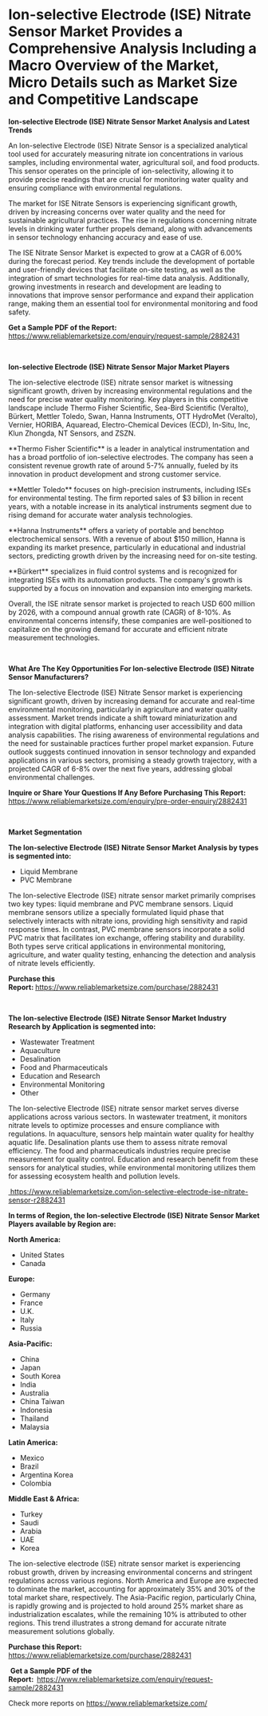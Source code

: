 <p><h1>Ion-selective Electrode (ISE) Nitrate Sensor Market Provides a Comprehensive Analysis Including a Macro Overview of the Market, Micro Details such as Market Size and Competitive Landscape</h1></p><p><strong>Ion-selective Electrode (ISE) Nitrate Sensor Market Analysis and Latest Trends</strong></p>
<p><p>An Ion-selective Electrode (ISE) Nitrate Sensor is a specialized analytical tool used for accurately measuring nitrate ion concentrations in various samples, including environmental water, agricultural soil, and food products. This sensor operates on the principle of ion-selectivity, allowing it to provide precise readings that are crucial for monitoring water quality and ensuring compliance with environmental regulations.</p><p>The market for ISE Nitrate Sensors is experiencing significant growth, driven by increasing concerns over water quality and the need for sustainable agricultural practices. The rise in regulations concerning nitrate levels in drinking water further propels demand, along with advancements in sensor technology enhancing accuracy and ease of use.</p><p>The ISE Nitrate Sensor Market is expected to grow at a CAGR of 6.00% during the forecast period. Key trends include the development of portable and user-friendly devices that facilitate on-site testing, as well as the integration of smart technologies for real-time data analysis. Additionally, growing investments in research and development are leading to innovations that improve sensor performance and expand their application range, making them an essential tool for environmental monitoring and food safety.</p></p>
<p><strong>Get a Sample PDF of the Report:&nbsp;</strong> <a href="https://www.reliablemarketsize.com/enquiry/request-sample/2882431?utm_campaign=3176&utm_medium=2&utm_source=Github&utm_content=ia&utm_term=13032025&utm_id=ion-selective-electrode-ise-nitrate-sensor">https://www.reliablemarketsize.com/enquiry/request-sample/2882431</a></p>
<p>&nbsp;</p>
<p><strong>Ion-selective Electrode (ISE) Nitrate Sensor Major Market Players</strong></p>
<p><p>The ion-selective electrode (ISE) nitrate sensor market is witnessing significant growth, driven by increasing environmental regulations and the need for precise water quality monitoring. Key players in this competitive landscape include Thermo Fisher Scientific, Sea-Bird Scientific (Veralto), Bürkert, Mettler Toledo, Swan, Hanna Instruments, OTT HydroMet (Veralto), Vernier, HORIBA, Aquaread, Electro-Chemical Devices (ECD), In-Situ, Inc, Klun Zhongda, NT Sensors, and ZSZN.</p><p>**Thermo Fisher Scientific** is a leader in analytical instrumentation and has a broad portfolio of ion-selective electrodes. The company has seen a consistent revenue growth rate of around 5-7% annually, fueled by its innovation in product development and strong customer service. </p><p>**Mettler Toledo** focuses on high-precision instruments, including ISEs for environmental testing. The firm reported sales of $3 billion in recent years, with a notable increase in its analytical instruments segment due to rising demand for accurate water analysis technologies.</p><p>**Hanna Instruments** offers a variety of portable and benchtop electrochemical sensors. With a revenue of about $150 million, Hanna is expanding its market presence, particularly in educational and industrial sectors, predicting growth driven by the increasing need for on-site testing.</p><p>**Bürkert** specializes in fluid control systems and is recognized for integrating ISEs with its automation products. The company's growth is supported by a focus on innovation and expansion into emerging markets.</p><p>Overall, the ISE nitrate sensor market is projected to reach USD 600 million by 2026, with a compound annual growth rate (CAGR) of 8-10%. As environmental concerns intensify, these companies are well-positioned to capitalize on the growing demand for accurate and efficient nitrate measurement technologies.</p></p>
<p>&nbsp;</p>
<p><strong>What Are The Key Opportunities For Ion-selective Electrode (ISE) Nitrate Sensor Manufacturers?</strong></p>
<p><p>The Ion-selective Electrode (ISE) Nitrate Sensor market is experiencing significant growth, driven by increasing demand for accurate and real-time environmental monitoring, particularly in agriculture and water quality assessment.  Market trends indicate a shift toward miniaturization and integration with digital platforms, enhancing user accessibility and data analysis capabilities. The rising awareness of environmental regulations and the need for sustainable practices further propel market expansion. Future outlook suggests continued innovation in sensor technology and expanded applications in various sectors, promising a steady growth trajectory, with a projected CAGR of 6-8% over the next five years, addressing global environmental challenges.</p></p>
<p><strong>Inquire or Share Your Questions If Any Before Purchasing This Report:</strong> <a href="https://www.reliablemarketsize.com/enquiry/pre-order-enquiry/2882431?utm_campaign=3176&utm_medium=2&utm_source=Github&utm_content=ia&utm_term=13032025&utm_id=ion-selective-electrode-ise-nitrate-sensor">https://www.reliablemarketsize.com/enquiry/pre-order-enquiry/2882431</a></p>
<p>&nbsp;</p>
<p><strong>Market Segmentation</strong></p>
<p><strong>The Ion-selective Electrode (ISE) Nitrate Sensor Market Analysis by types is segmented into:</strong></p>
<p><ul><li>Liquid Membrane</li><li>PVC Membrane</li></ul></p>
<p><p>The Ion-selective Electrode (ISE) nitrate sensor market primarily comprises two key types: liquid membrane and PVC membrane sensors. Liquid membrane sensors utilize a specially formulated liquid phase that selectively interacts with nitrate ions, providing high sensitivity and rapid response times. In contrast, PVC membrane sensors incorporate a solid PVC matrix that facilitates ion exchange, offering stability and durability. Both types serve critical applications in environmental monitoring, agriculture, and water quality testing, enhancing the detection and analysis of nitrate levels efficiently.</p></p>
<p><strong>Purchase this Report:&nbsp;</strong><a href="https://www.reliablemarketsize.com/purchase/2882431?utm_campaign=3176&utm_medium=2&utm_source=Github&utm_content=ia&utm_term=13032025&utm_id=ion-selective-electrode-ise-nitrate-sensor">https://www.reliablemarketsize.com/purchase/2882431</a></p>
<p>&nbsp;</p>
<p><strong>The Ion-selective Electrode (ISE) Nitrate Sensor Market Industry Research by Application is segmented into:</strong></p>
<p><ul><li>Wastewater Treatment</li><li>Aquaculture</li><li>Desalination</li><li>Food and Pharmaceuticals</li><li>Education and Research</li><li>Environmental Monitoring</li><li>Other</li></ul></p>
<p><p>The Ion-selective Electrode (ISE) nitrate sensor market serves diverse applications across various sectors. In wastewater treatment, it monitors nitrate levels to optimize processes and ensure compliance with regulations. In aquaculture, sensors help maintain water quality for healthy aquatic life. Desalination plants use them to assess nitrate removal efficiency. The food and pharmaceuticals industries require precise measurement for quality control. Education and research benefit from these sensors for analytical studies, while environmental monitoring utilizes them for assessing ecosystem health and pollution levels.</p></p>
<p><a href="https://www.reliablemarketsize.com/ion-selective-electrode-ise-nitrate-sensor-r2882431?utm_campaign=3176&utm_medium=2&utm_source=Github&utm_content=ia&utm_term=13032025&utm_id=ion-selective-electrode-ise-nitrate-sensor">&nbsp;https://www.reliablemarketsize.com/ion-selective-electrode-ise-nitrate-sensor-r2882431</a></p>
<p><strong>In terms of Region, the Ion-selective Electrode (ISE) Nitrate Sensor Market Players available by Region are:</strong></p>
<p>
    <p> <strong> North America: </strong>
        <ul>
            <li>United States</li>
            <li>Canada</li>
        </ul>
        </p> 
    <p> <strong> Europe: </strong>
        <ul>
            <li>Germany</li>
            <li>France</li>
            <li>U.K.</li>
            <li>Italy</li>
            <li>Russia</li>
        </ul>
        </p> 
    <p> <strong> Asia-Pacific: </strong>
        <ul>
            <li>China</li>
            <li>Japan</li>
            <li>South Korea</li>
            <li>India</li>
            <li>Australia</li>
            <li>China Taiwan</li>
            <li>Indonesia</li>
            <li>Thailand</li>
            <li>Malaysia</li>
        </ul>
        </p> 
    <p> <strong> Latin America: </strong>
        <ul>
            <li>Mexico</li>
            <li>Brazil</li>
            <li>Argentina Korea</li>
            <li>Colombia</li>
        </ul>
        </p> 
    <p> <strong> Middle East & Africa: </strong>
        <ul>
            <li>Turkey</li>
            <li>Saudi</li>
            <li>Arabia</li>
            <li>UAE</li>
            <li>Korea</li>
        </ul>
    </p>
    </p>
<p><p>The ion-selective electrode (ISE) nitrate sensor market is experiencing robust growth, driven by increasing environmental concerns and stringent regulations across various regions. North America and Europe are expected to dominate the market, accounting for approximately 35% and 30% of the total market share, respectively. The Asia-Pacific region, particularly China, is rapidly growing and is projected to hold around 25% market share as industrialization escalates, while the remaining 10% is attributed to other regions. This trend illustrates a strong demand for accurate nitrate measurement solutions globally.</p></p>
<p><strong>Purchase this Report: </strong><a href="https://www.reliablemarketsize.com/purchase/2882431?utm_campaign=3176&utm_medium=2&utm_source=Github&utm_content=ia&utm_term=13032025&utm_id=ion-selective-electrode-ise-nitrate-sensor">https://www.reliablemarketsize.com/purchase/2882431</a></p>
<p>&nbsp;<strong>Get a Sample PDF of the Report:&nbsp;&nbsp;</strong><a href="https://www.reliablemarketsize.com/enquiry/request-sample/2882431?utm_campaign=3176&utm_medium=2&utm_source=Github&utm_content=ia&utm_term=13032025&utm_id=ion-selective-electrode-ise-nitrate-sensor">https://www.reliablemarketsize.com/enquiry/request-sample/2882431</a></p>
<p><strong></strong></p>
<p>Check more reports on <a href="https://www.reliablemarketsize.com/?utm_campaign=3176&utm_medium=2&utm_source=Github&utm_content=ia&utm_term=13032025&utm_id=ion-selective-electrode-ise-nitrate-sensor">https://www.reliablemarketsize.com/</a></p>